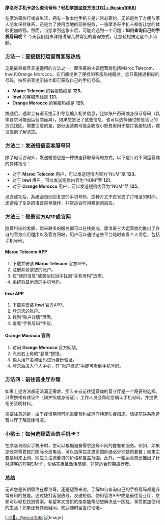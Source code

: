 **摩洛哥手机卡怎么查询号码？轻松掌握这些方法[[TG💪+ @esim1088](https://t.me/s/esim1088)]**

在摩洛哥旅行或者生活，拥有一张本地手机卡是非常必要的。无论是为了方便与家人朋友保持联系，还是为了使用当地的网络服务，一张摩洛哥手机卡都能让您的体验更加顺畅。然而，当您拿到这张卡后，可能会遇到一个问题：**如何查询自己的手机号码呢？** 今天我们就来详细讲解几种常见的查询方式，让您轻松搞定这个小问题。

### 方法一：直接拨打运营商客服热线

这是最直接且普遍适用的方法之一。摩洛哥的主要运营商包括Maroc Telecom、Inwi和Orange Morocco，它们都提供了便捷的客服热线服务。您只需拨通相应的号码，按照语音提示操作即可获取自己的手机号码。

- **Maroc Telecom** 的客服热线是 **123**。
- **Inwi** 的客服热线是 **121**。
- **Orange Morocco** 的客服热线是 **125**。

拨通后，通常会有语音提示引导您输入相关信息，比如账户密码或身份证号码（具体要求可能因运营商而异）。如果您忘记了这些信息，也可以选择通过短信验证的方式找回。需要注意的是，部分运营商可能会收取小额费用用于拨打客服热线，建议提前了解清楚。

### 方法二：发送短信至客服号码

除了电话咨询外，发送短信也是一种快速获取号码的方式。以下是针对不同运营商的具体指令：

- 对于 **Maroc Telecom** 用户，可以发送短信内容为“NUM”至 **123**。
- 对于 **Inwi** 用户，可以发送短信内容为“NUM”至 **121**。
- 对于 **Orange Morocco** 用户，可以发送短信内容为“NUM”至 **125**。

发送成功后，系统会自动回复您的手机号码。这种方式不仅省去了打电话的时间，还避免了复杂的语音菜单操作，非常适合时间紧张的朋友。

### 方法三：登录官方APP或官网

随着科技的发展，越来越多的服务都可以在线完成。摩洛哥三大运营商均推出了各自的官方应用程序以及官方网站，用户可以通过这些平台随时查看个人信息，包括手机号码。

#### Maroc Telecom APP
1. 下载并安装 **Maroc Telecom** 官方APP。
2. 注册并登录您的账户。
3. 在“我的信息”或类似栏目中找到“手机号码”选项。
4. 系统将显示您的手机号码。

#### Inwi APP
1. 下载并安装 **Inwi** 官方APP。
2. 登录您的账户。
3. 找到“账户详情”页面。
4. 查看“手机号码”字段。

#### Orange Morocco 官网
1. 访问 **Orange Morocco** 官方网站。
2. 点击右上角的“登录”按钮。
3. 输入用户名和密码进行身份验证。
4. 登录后进入个人中心，在“账户概览”中即可看到手机号码。

### 方法四：前往营业厅办理

如果上述方法都无法满足需求，那么亲自前往运营商的营业厅是一个稳妥的选择。只需携带有效证件（如护照或身份证），工作人员会帮助您确认手机号码，并提供相关证明材料。

需要注意的是，由于疫情期间可能需要预约或遵守特定防疫措施，请提前联系附近营业厅了解具体情况。

### 小贴士：如何选择适合的手机卡？

在摩洛哥购买手机卡时，您可以根据自身需求选择不同的套餐和服务。例如，如果您经常需要拨打国际长途电话，可以选择包含更多国际通话分钟数的套餐；如果主要是用来上网，则应关注流量包的价格和覆盖范围。此外，一些运营商还推出了针对游客的短期SIM卡，价格实惠且激活简便，非常适合短期旅行者。

### 总结

无论您是长期居住在摩洛哥，还是短暂来访，了解如何查询自己的手机号码都是非常有用的技能。通过拨打客服热线、发送短信、使用官方APP或是前往营业厅，您都可以轻松找到答案。希望本文提供的指南能帮助您解决这一困扰，享受更加便利的生活！如果还有其他疑问，欢迎随时留言讨论哦~

[[TG💪+ @esim1088](https://t.me/s/esim1088) ![Image](https://i.postimg.cc/4NQfJmqS/Snipaste-2025-05-13-00-14-12.png)]